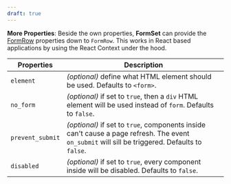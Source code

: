 ```yaml
---
draft: true
---
```


**More Properties**: Beside the own properties, **FormSet** can provide the [FormRow](/uilib/components/form-row#tab-properties) properties down to `FormRow`. This works in React based applications by using the React Context under the hood.

| Properties       | Description                                                                                                                                     |
| ---------------- | ----------------------------------------------------------------------------------------------------------------------------------------------- |
| `element`        | _(optional)_ define what HTML element should be used. Defaults to `<form>`.                                                                     |
| `no_form`        | _(optional)_ if set to `true`, then a `div` HTML element will be used instead of `form`. Defaults to `false`.                                   |
| `prevent_submit` | _(optional)_ if set to `true`, components inside can't cause a page refresh. The event `on_submit` will sill be triggered. Defaults to `false`. |
| `disabled`       | _(optional)_ if set to `true`, every component inside will be disabled. Defaults to `false`.                                                    |
